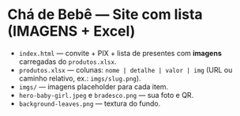 # Chá de Bebê — Site com lista (IMAGENS + Excel)
- `index.html` — convite + PIX + lista de presentes com **imagens** carregadas do `produtos.xlsx`.
- `produtos.xlsx` — colunas: `nome | detalhe | valor | img` (URL ou caminho relativo, ex.: `imgs/slug.png`).
- `imgs/` — imagens placeholder para cada item.
- `hero-baby-girl.jpeg` e `bradesco.png` — sua foto e QR.
- `background-leaves.png` — textura do fundo.

